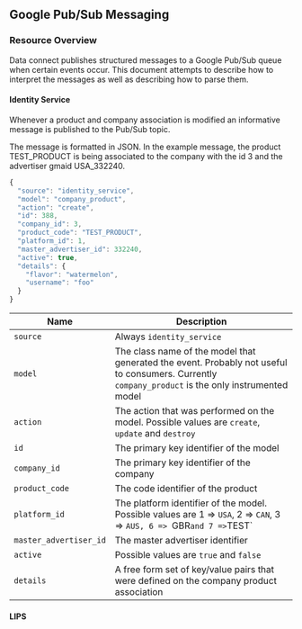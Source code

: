 ## Google Pub/Sub Messaging

### Resource Overview

Data connect publishes structured messages to a Google Pub/Sub queue when certain events occur.  This document attempts to describe how to interpret the messages as well as describing how to parse them.

#### Identity Service

Whenever a product and company association is modified an informative message is published to the Pub/Sub topic.

The message is formatted in JSON.  In the example message, the product TEST_PRODUCT is being associated to the company with the id 3 and the advertiser gmaid USA_332240.

```javascript
{
  "source": "identity_service",
  "model": "company_product",
  "action": "create",
  "id": 388,
  "company_id": 3,
  "product_code": "TEST_PRODUCT",
  "platform_id": 1,
  "master_advertiser_id": 332240,
  "active": true,
  "details": {
    "flavor": "watermelon",
    "username": "foo"
  }
}
```

| Name | Description |
|---|---|
|`source`|Always `identity_service`|
|`model`|The class name of the model that generated the event.  Probably not useful to consumers.  Currently `company_product` is the only instrumented model|
|`action`|The action that was performed on the model.  Possible values are `create`, `update` and `destroy`|
|`id`|The primary key identifier of the model|
|`company_id`|The primary key identifier of the company|
|`product_code`|The code identifier of the product|
|`platform_id`|The platform identifier of the model.  Possible values are 1 => `USA`, 2 => `CAN`, 3 => `AUS, 6 => `GBR` and 7 => `TEST`|
|`master_advertiser_id`|The master advertiser identifier|
|`active`|Possible values are `true` and `false`|
|`details`|A free form set of key/value pairs that were defined on the company product association|


#### LIPS
